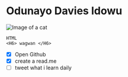 # Odunayo Davies Idowu
![Image of a cat](https://octodex.github.com/images/yaktocat.png)
```
HTML 
<H6> wagwan </H6>

```
- [x] Open Github
- [x] create a read.me
- [ ] tweet what i learn daily
